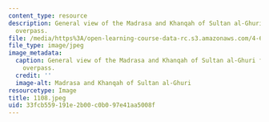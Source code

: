 ```yaml
---
content_type: resource
description: General view of the Madrasa and Khanqah of Sultan al-Ghuri from al-Azhar
  overpass.
file: /media/https%3A/open-learning-course-data-rc.s3.amazonaws.com/4-615-the-architecture-of-cairo-spring-2002/33fcb559191e2b00c0b097e41aa5008f_1108.jpeg
file_type: image/jpeg
image_metadata:
  caption: General view of the Madrasa and Khanqah of Sultan al-Ghuri from al-Azhar
    overpass.
  credit: ''
  image-alt: Madrasa and Khanqah of Sultan al-Ghuri
resourcetype: Image
title: 1108.jpeg
uid: 33fcb559-191e-2b00-c0b0-97e41aa5008f
---
```

